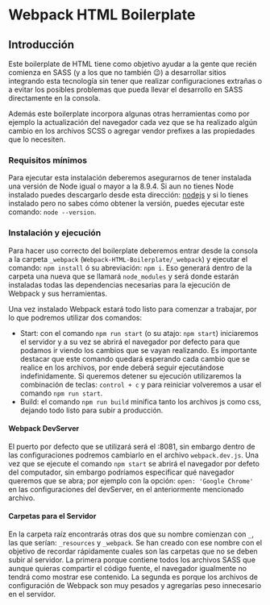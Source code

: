 # Webpack HTML Boilerplate

## Introducción
Este boilerplate de HTML tiene como objetivo ayudar a la gente que recién comienza en SASS (y a los que no también 😉) a desarrollar sitios integrando esta tecnología sin tener que realizar configuraciones extrañas o a evitar los posibles problemas que pueda llevar el desarrollo en SASS directamente en la consola.

Además este boilerplate incorpora algunas otras herramientas como por ejemplo la actualización del navegador cada vez que se ha realizado algún cambio en los archivos SCSS o agregar vendor prefixes a las propiedades que lo necesiten.



### Requisitos mínimos
Para ejecutar esta instalación deberemos asegurarnos de tener instalada una versión de Node igual o mayor a la 8.9.4. Si aun no tienes Node instalado puedes descargarlo desde esta dirección: [nodejs](https://nodejs.org/) y si lo tienes instalado pero no sabes cómo obtener la versión, puedes ejecutar este comando: `node --version`.



### Instalación y ejecución
Para hacer uso correcto del boilerplate deberemos entrar desde la consola a la carpeta `_webpack` (`Webpack-HTML-Boilerplate/_webpack`) y ejecutar el comando: `npm install` ó su abreviación: `npm i`. Eso generará dentro de la carpeta una nueva que se llamará `node_modules` y será donde estarán instaladas todas las dependencias necesarias para la ejecución de Webpack y sus herramientas.


Una vez instalado Webpack estará todo listo para comenzar a trabajar, por lo que podremos utilizar dos comandos:

- Start: con el comando `npm run start` (o su atajo: `npm start`) iniciaremos el servidor y a su vez se abrirá el navegador por defecto para que podamos ir viendo los cambios que se vayan realizando. Es importante destacar que este comando quedará esperando cada cambio que se realice en los archivos, por ende deberá seguir ejecutándose indefinidamente. Si queremos detener su ejecución utilizaremos la combinación de teclas: `control + c` y para reiniciar volveremos a usar el comando `npm run start`.
- Build: el comando `npm run build` minifica tanto los archivos js como css, dejando todo listo para subir a producción.


#### Webpack DevServer
El puerto por defecto que se utilizará será el :8081, sin embargo dentro de las configuraciones podremos cambiarlo en el archivo `webpack.dev.js`.
Una vez que se ejecute el comando `npm start` se abrirá el navegador por defeto del computador, sin embargo podríamos especificar qué navegador queremos que se abra; por ejemplo con la opción: `open: 'Google Chrome'` en las configuraciones del devServer, en el anteriormente mencionado archivo.

#### Carpetas para el Servidor 
En la carpeta raíz encontrarás otras dos que su nombre comienzan con `_`, las que serían: `_resources` y `_webpack`. Se han creado con ese nombre con el objetivo de recordar rápidamente cuales son las carpetas que no se deben subir al servidor. La primera porque contiene todos los archivos SASS que aunque quieras compartir el código fuente, el navegador igualmente no tendrá como mostrar ese contenido. La segunda es porque los archivos de configuración de Webpack son muy pesados y agregarías peso innecesario en el servidor.